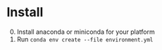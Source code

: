 # Install

0. Install anaconda or miniconda for your platform
0. Run `conda env create --file environment.yml`